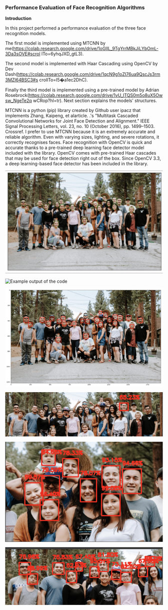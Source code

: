 ### Performance Evaluation of Face Recognition Algorithms

**Introduction**

In this project performed a performance evaluation of the three face recognition models. 

The first model is implemented using MTCNN by me(https://colab.research.google.com/drive/1oGlIL_9TgYrrMBkJiLYbOmL-3Da3sOVE#scrol lTo=6yhqJXD_gtL3). 

The second model is implemented with Haar Cascading using OpenCV by Dev Dash(https://colab.research.google.com/drive/1qcN9g1oZI76ua9QscJs3rm3MZI64BSC3#s crollTo=I5�a1ec2DhC). 

Finally the third model is implemented using a pre-trained model by Adrian Rosebrock(https://colab.research.google.com/drive/1vU_lTQS0m5o8uX5Owsw_NgeTe2q wCRop?hl=tr). Next section explains the models' structures.

MTCNN is a python (pip) library created by Github user ipacz that implements Zhang, Kaipeng, et alarticle. .'s "Multitask Cascaded Convolutional Networks for Joint Face Detection and Alignment." IEEE Signal Processing Letters, vol. 23, no. 10 (October 2016), pp. 1499–1503. Crossref. I prefer to use MTCNN because it is an extremely accurate and reliable algorithm. Even with varying sizes, lighting, and severe rotations, it correctly recognises faces. Face recognition with OpenCV is quick and accurate thanks to a pre-trained deep learning face detector model included with the library. OpenCV comes with pre-trained Haar cascades that may be used for face detection right out of the box. Since OpenCV 3.3, a deep learning-based face detector has been included in the library.

![Example output of the code](https://github.com/nadidebeyza/face-recognition-performance-eval/blob/main/Output/1.png "Example output of the code")

![Example output of the code](https://github.com/nadidebeyza/face-recognition-performance-eval/blob/main/Output/2.png "Example output of the code")

![Example output of the code](https://github.com/nadidebeyza/face-recognition-performance-eval/blob/main/Output/2.2.png "Example output of the code")

![Example output of the code](https://github.com/nadidebeyza/face-recognition-performance-eval/blob/main/Output/3.png "Example output of the code")

![Example output of the code](https://github.com/nadidebeyza/face-recognition-performance-eval/blob/main/Output/3.2.png "Example output of the code")

![Example output of the code](https://github.com/nadidebeyza/face-recognition-performance-eval/blob/main/Output/3.3.png "Example output of the code")

